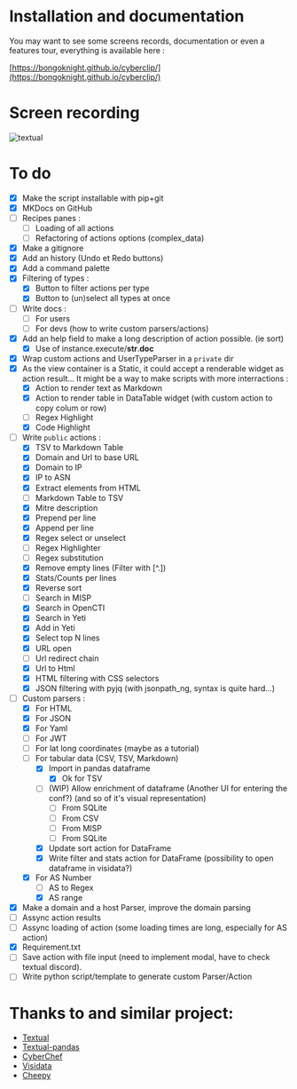# Installation and documentation 

You may want to see some screens records, documentation or even a features tour, everything is available here :

[https://bongoknight.github.io/cyberclip/](https://bongoknight.github.io/cyberclip/)

# Screen recording

![textual](https://user-images.githubusercontent.com/22347055/209771427-53017604-acfe-4543-9eb3-dad905229ce1.gif)


# To do

- [x] Make the script installable with pip+git
- [x] MKDocs on GitHub
- [ ] Recipes panes :
	- [ ] Loading of all actions
	- [ ] Refactoring of actions options (complex_data)
- [x] Make a gitignore
- [x] Add an history (Undo et Redo buttons)
- [x] Add a command palette
- [x] Filtering of types :
	- [x] Button to filter actions per type
	- [x] Button to (un)select all types at once
- [ ] Write docs :
	- [ ] For users
	- [ ] For devs (how to write custom parsers/actions)
- [x] Add an help field to make a long description of action possible. (ie sort) 
	- [x] Use of  instance.execute/__str__.__doc__
- [x] Wrap custom actions and UserTypeParser in a `private` dir
- [x] As the view container is a Static, it could accept a renderable widget as action result... It might be a way to make scripts with more interractions :
	- [x] Action to render text as Markdown
	- [x] Action to render table in DataTable widget (with custom action to copy colum or row)
	- [ ] Regex Highlight
	- [x] Code Highlight
- [ ] Write `public` actions :
	- [x] TSV to Markdown Table
	- [x] Domain and Url to base URL
	- [x] Domain to IP
	- [x] IP to ASN
	- [x] Extract elements from HTML
	- [ ] Markdown Table to TSV
	- [x] Mitre description
	- [x] Prepend per line
	- [x] Append per line
	- [x] Regex select or unselect
	- [ ] Regex Highlighter
	- [ ] Regex substitution
	- [x] Remove empty lines (Filter with [^.])
	- [x] Stats/Counts per lines
	- [x] Reverse sort 
	- [ ] Search in MISP
	- [x] Search in OpenCTI
	- [x] Search in Yeti
 	- [x] Add in Yeti 	
	- [x] Select top N lines
	- [x] URL open
	- [ ] Url redirect chain
	- [x] Url to Html
	- [x] HTML filtering with CSS selectors
	- [x] JSON filtering with pyjq (with jsonpath_ng, syntax is quite hard...)
- [ ] Custom parsers :
	- [x] For HTML
	- [x] For JSON
	- [x] For Yaml
	- [ ] For JWT
	- [ ] For lat long coordinates (maybe as a tutorial)
	- [ ] For tabular data (CSV, TSV, Markdown)
		- [x] Import in pandas dataframe
			-[x] Ok for TSV
		- [ ] (WIP) Allow enrichment of dataframe (Another UI for entering the conf?) (and so of it's visual representation)
			- [ ] From SQLite
			- [ ] From CSV
			- [ ] From MISP
			- [ ] From SQLite
		- [x] Update sort action for DataFrame
		- [x] Write filter and stats action for DataFrame (possibility to open dataframe in visidata?)
	- [x] For AS Number
		- [ ] AS to Regex
		- [x] AS range
- [x] Make a domain and a host Parser, improve the domain parsing
- [ ] Assync action results
- [ ] Assync loading of action (some loading times are long, especially for AS action)
- [x] Requirement.txt
- [ ] Save action with file input (need to implement modal, have to check textual discord).
- [ ] Write python script/template to generate custom Parser/Action

# Thanks to and similar project:

- [Textual](https://textual.textualize.io/)
- [Textual-pandas](https://github.com/dannywade/textual-pandas)
- [CyberChef](https://gchq.github.io/CyberChef/)
- [Visidata](https://www.visidata.org/)
- [Cheepy](https://github.com/securisec/chepy)
